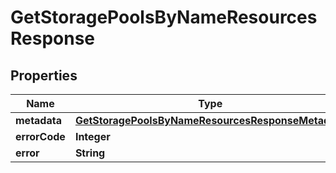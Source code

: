 

# GetStoragePoolsByNameResourcesResponse

## Properties

Name | Type | Description | Notes
------------ | ------------- | ------------- | -------------
**metadata** | [**GetStoragePoolsByNameResourcesResponseMetadata**](GetStoragePoolsByNameResourcesResponseMetadata.md) |  |  [optional]
**errorCode** | **Integer** |  |  [optional]
**error** | **String** |  |  [optional]



